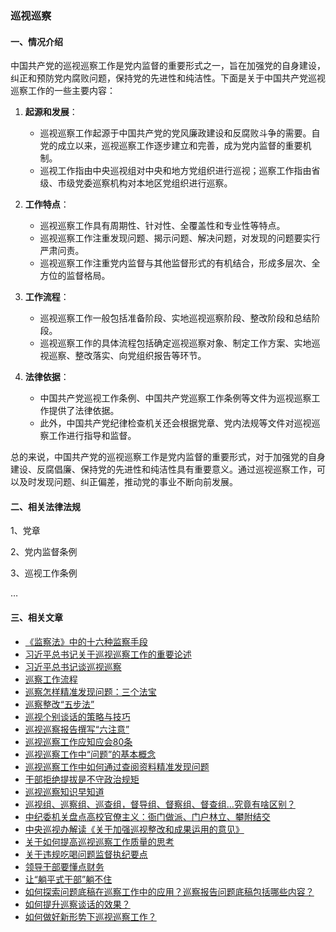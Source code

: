 ### 巡视巡察



#### 一、情况介绍

中国共产党的巡视巡察工作是党内监督的重要形式之一，旨在加强党的自身建设，纠正和预防党内腐败问题，保持党的先进性和纯洁性。下面是关于中国共产党巡视巡察工作的一些主要内容：

1. **起源和发展**：
   - 巡视巡察工作起源于中国共产党的党风廉政建设和反腐败斗争的需要。自党的成立以来，巡视巡察工作逐步建立和完善，成为党内监督的重要机制。
   - 巡视工作指由中央巡视组对中央和地方党组织进行巡视；巡察工作指由省级、市级党委巡察机构对本地区党组织进行巡察。

2. **工作特点**：
   - 巡视巡察工作具有周期性、针对性、全覆盖性和专业性等特点。
   - 巡视巡察工作注重发现问题、揭示问题、解决问题，对发现的问题要实行严肃问责。
   - 巡视巡察工作注重党内监督与其他监督形式的有机结合，形成多层次、全方位的监督格局。

3. **工作流程**：
   - 巡视巡察工作一般包括准备阶段、实地巡视巡察阶段、整改阶段和总结阶段。
   - 巡视巡察工作的具体流程包括确定巡视巡察对象、制定工作方案、实地巡视巡察、整改落实、向党组织报告等环节。

4. **法律依据**：
   - 中国共产党巡视工作条例、中国共产党巡察工作条例等文件为巡视巡察工作提供了法律依据。
   - 此外，中国共产党纪律检查机关还会根据党章、党内法规等文件对巡视巡察工作进行指导和监督。

总的来说，中国共产党的巡视巡察工作是党内监督的重要形式，对于加强党的自身建设、反腐倡廉、保持党的先进性和纯洁性具有重要意义。通过巡视巡察工作，可以及时发现问题、纠正偏差，推动党的事业不断向前发展。

#### 二、相关法律法规

1、党章

2、党内监督条例

3、巡视工作条例

…

#### 三、相关文章

- [《监察法》中的十六种监察手段](doc/xunshixuncha/xuncha001.md)
- [习近平总书记关于巡视巡察工作的重要论述](doc/xunshixuncha/xuncha0010.md)
- [习近平总书记谈巡视巡察](doc/xunshixuncha/xuncha0011.md)
- [巡察工作流程](doc/xunshixuncha/xuncha0012.md)
- [巡察怎样精准发现问题：三个法宝](doc/xunshixuncha/xuncha0013.md)
- [巡察整改“五步法”](doc/xunshixuncha/xuncha0014.md)
- [巡视个别谈话的策略与技巧](doc/xunshixuncha/xuncha0015.md)
- [巡视巡察报告撰写“六注意”](doc/xunshixuncha/xuncha0016.md)
- [巡视巡察工作应知应会80条](doc/xunshixuncha/xuncha0017.md)
- [巡视巡察工作中“问题”的基本概念](doc/xunshixuncha/xuncha0018.md)
- [巡视巡察工作中如何通过查阅资料精准发现问题](doc/xunshixuncha/xuncha0019.md)
- [干部拒绝提拔是不守政治规矩](doc/xunshixuncha/xuncha002.md)
- [巡视巡察知识早知道](doc/xunshixuncha/xuncha0020.md)
- [巡视组、巡察组、巡查组，督导组、督察组、督查组…究竟有啥区别？](doc/xunshixuncha/xuncha0021.md)
- [中纪委机关盘点高校官僚主义：衙门做派、门户林立、攀附结交](doc/xunshixuncha/xuncha0022.md)
- [中央巡视办解读《关于加强巡视整改和成果运用的意见》](doc/xunshixuncha/xuncha0023.md)
- [关于如何提高巡视巡察工作质量的思考](doc/xunshixuncha/xuncha003.md)
- [关于违规吃喝问题监督执纪要点](doc/xunshixuncha/xuncha004.md)
- [领导干部要懂点财务](doc/xunshixuncha/xuncha005.md)
- [让“躺平式干部”躺不住](doc/xunshixuncha/xuncha006.md)
- [ 如何探索问题底稿在巡察工作中的应用？巡察报告问题底稿包括哪些内容？](doc/xunshixuncha/xuncha007.md)
- [如何提升巡察谈话的效果？](doc/xunshixuncha/xuncha008.md)
- [如何做好新形势下巡视巡察工作？](doc/xunshixuncha/xuncha009.md)
